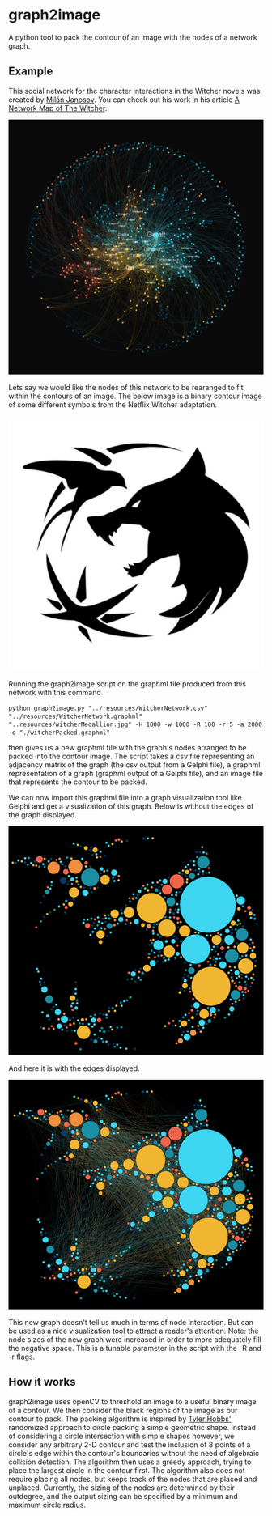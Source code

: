 # graph2image
A python tool to pack the contour of an image with the nodes of a network graph.

## Example
This social network for the character interactions in the Witcher novels was created by [Milán Janosov](https://github.com/milanjanosov). 
You can check out his work in his article [A Network Map of The Witcher](https://nightingaledvs.com/a-network-map-of-the-witcher/).

![Witcher Network](https://github.com/haciMMicah/graph2image/blob/main/resources/WitcherNetwork.png)

Lets say we would like the nodes of this network to be rearanged to fit within the contours of an image. 
The below image is a binary contour image of some different symbols from the Netflix Witcher adaptation.

![Netflix Witcher Symbols](https://github.com/haciMMicah/graph2image/blob/main/resources/witcherMedallion.jpg)

Running the graph2image script on the graphml file produced from this network with this command
```
python graph2image.py "../resources/WitcherNetwork.csv" "../resources/WitcherNetwork.graphml" "..resources/witcherMedallion.jpg" -H 1000 -w 1000 -R 100 -r 5 -a 2000 -o "./witcherPacked.graphml"
```
then gives us a new graphml file with the graph's nodes arranged to be packed into the contour image. The script takes a csv file 
representing an adjacency matrix of the graph (the csv output from a Gelphi file), a graphml representation of a graph (graphml output of a Gelphi file),
and an image file that represents the contour to be packed.

We can now import this graphml file into a graph visualization tool like Gelphi and get a visualization of this graph.
Below is without the edges of the graph displayed.

![Witcher Packed No Edges](https://github.com/haciMMicah/graph2image/blob/main/resources/WitcherPackedNoEdges.PNG)

And here it is with the edges displayed.

![Witcher Packed With Edges](https://github.com/haciMMicah/graph2image/blob/main/resources/WitcherPackedWithEdges.PNG)

This new graph doesn't tell us much in terms of node interaction. But can be used as a nice visualization tool to attract a reader's attention. 
Note: the node sizes of the new graph were increased in order to more adequately fill the negative space. This is a tunable parameter in the script with the -R and -r flags.


## How it works
graph2image uses openCV to threshold an image to a useful binary image of a contour. We then consider the black regions of the image as our contour to pack.
The packing algorithm is inspired by [Tyler Hobbs'](https://tylerxhobbs.com/essays/2016/a-randomized-approach-to-cicle-packing) randomized approach to circle packing 
a simple geometric shape. Instead of considering a circle intersection with simple shapes however, we consider any arbitrary 2-D contour and 
test the inclusion of 8 points of a circle's edge within the contour's boundaries without the need of algebraic collision detection. The algorithm then uses a greedy 
approach, trying to place the largest circle in the contour first. The algorithm also does not require placing all nodes, but keeps track of the nodes that are
placed and unplaced. Currently, the sizing of the nodes are determined by their outdegree, and the output sizing can be specified by a minimum and maximum 
circle radius.


